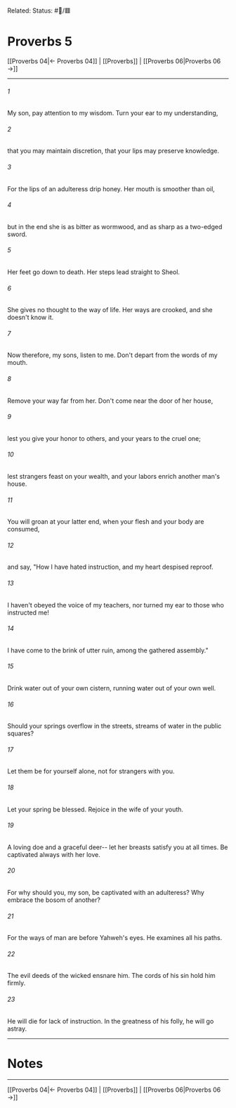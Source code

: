 Related:
Status: #📖/🟥
# Proverbs 5

[[Proverbs 04|← Proverbs 04]] | [[Proverbs]] | [[Proverbs 06|Proverbs 06 →]]
***



###### 1 
My son, pay attention to my wisdom. Turn your ear to my understanding, 

###### 2 
that you may maintain discretion, that your lips may preserve knowledge. 

###### 3 
For the lips of an adulteress drip honey. Her mouth is smoother than oil, 

###### 4 
but in the end she is as bitter as wormwood, and as sharp as a two-edged sword. 

###### 5 
Her feet go down to death. Her steps lead straight to Sheol. 

###### 6 
She gives no thought to the way of life. Her ways are crooked, and she doesn't know it. 

###### 7 
Now therefore, my sons, listen to me. Don't depart from the words of my mouth. 

###### 8 
Remove your way far from her. Don't come near the door of her house, 

###### 9 
lest you give your honor to others, and your years to the cruel one; 

###### 10 
lest strangers feast on your wealth, and your labors enrich another man's house. 

###### 11 
You will groan at your latter end, when your flesh and your body are consumed, 

###### 12 
and say, "How I have hated instruction, and my heart despised reproof. 

###### 13 
I haven't obeyed the voice of my teachers, nor turned my ear to those who instructed me! 

###### 14 
I have come to the brink of utter ruin, among the gathered assembly." 

###### 15 
Drink water out of your own cistern, running water out of your own well. 

###### 16 
Should your springs overflow in the streets, streams of water in the public squares? 

###### 17 
Let them be for yourself alone, not for strangers with you. 

###### 18 
Let your spring be blessed. Rejoice in the wife of your youth. 

###### 19 
A loving doe and a graceful deer-- let her breasts satisfy you at all times. Be captivated always with her love. 

###### 20 
For why should you, my son, be captivated with an adulteress? Why embrace the bosom of another? 

###### 21 
For the ways of man are before Yahweh's eyes. He examines all his paths. 

###### 22 
The evil deeds of the wicked ensnare him. The cords of his sin hold him firmly. 

###### 23 
He will die for lack of instruction. In the greatness of his folly, he will go astray.

---
# Notes


***
[[Proverbs 04|← Proverbs 04]] | [[Proverbs]] | [[Proverbs 06|Proverbs 06 →]]
